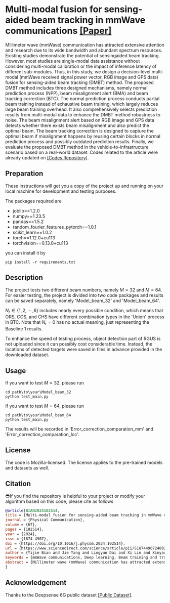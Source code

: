 # Multi-modal fusion for sensing-aided beam tracking in mmWave communications [[Paper]](https://www.sciencedirect.com/science/article/pii/S1874490724002325#sec3)

Millimeter wave (mmWave) communication has attracted extensive attention and research due to its wide
bandwidth and abundant spectrum resources. Existing studies demonstrate the potential of sensingaided beam tracking. However, most studies are single-modal data assistance without considering
multi-modal calibration or the impact of inference latency of different sub-modules. Thus, in this study,
we design a decision-level multi-modal (mmWave received signal power vector, RGB image and GPS data)
fusion for sensing-aided beam tracking (DMBT) method. The proposed DMBT method includes three designed
mechanisms, namely normal prediction process (NPP), beam misalignment alert (BMA) and beam tracking correction (BTC). The normal prediction process conducts partial beam training instead of exhaustive beam training, which largely reduces large beam training overhead. It also comprehensively selects prediction results from multi-modal data to enhance the DMBT method robustness to noise. The beam misalignment alert based on RGB image and GPS
data detects whether there exists beam misalignment and also predict the optimal beam. The beam tracking correction is designed to capture the optimal beam if misalignment happens by reusing certain blocks in normal prediction process and possibly outdated prediction results. Finally, we evaluate the proposed DMBT method in the vehicle-to-infrastructure scenario based on a real-world dataset. Codes related to the article were already updated on [[Codes Repository]](https://github.com/Trans-cending/DMBT_V2I_mmwave).

## Preparation

These instructions will get you a copy of the project up and running on your local machine for development
and testing purposes.

The packages required are

* joblib==1.2.0
* numpy==1.23.5
* pandas==1.5.2
* random_fourier_features_pytorch==1.0.1
* scikit_learn==1.0.2
* torch==1.12.0+cu113
* torchvision==0.13.0+cu113

you can install it by

```
pip install -r requirements.txt
```

## Description

The project tests two different beam numbers, namely $M=32$ and $M=64$. For easier testing, the project is divided into two code packages and results can be saved separately, namely 'Model_beam_32' and 'Model_beam_64'.

$N_\mathrm{r}\in\{1,2,\dotsm,6\}$ includes nearly every possible condition, which means that ORS, COS, and CHS have different combination types in the 'Union' process in BTC. Note that $N_\mathrm{r}=0$ has no actual meaning, just representing the Baseline 1 results.

To enhance the speed of testing process, object detection part of RGUS is not uploaded since it can possibly cost considerable time. Instead, the locations of detected targets were saved in files in advance provided in the downloaded dataset.

## Usage

If you want to test $M=32$, please run

```
cd path\to\your\Model_beam_32
python test_main.py
```

If you want to test $M=64$, please run

```
cd path\to\your\Model_beam_64
python test_main.py
```

The results will be recorded in 'Error_correction_comparation_mm' and 'Error_correction_comparation_loc'.

## License

The code is Mozilla-licensed. The license applies to the pre-trained models and datasets as well.

## Citation

😎If you find the repository is helpful to your project or modify your algorithm based on this code, please cite as follows

```bibtex
@article{BIAN2024102514,
title = {Multi-modal fusion for sensing-aided beam tracking in mmWave communications},
journal = {Physical Communication},
volume = {67},
pages = {102514},
year = {2024},
issn = {1874-4907},
doi = {https://doi.org/10.1016/j.phycom.2024.102514},
url = {https://www.sciencedirect.com/science/article/pii/S1874490724002325},
author = {Yijie Bian and Jie Yang and Lingyun Dai and Xi Lin and Xinyao Cheng and Hang Que and Le Liang and Shi Jin},
keywords = {mmWave communications, Deep learning, Beam training and tracking, Multi-modal data, Decision-level fusion},
abstract = {Millimeter wave (mmWave) communication has attracted extensive attention and research due to its wide bandwidth and abundant spectrum resources. Effective and fast beam tracking is a critical challenge for the practical deployment of mmWave communications. Existing studies demonstrate the potential of sensing-aided beam tracking. However, most studies are focus on single-modal data assistance without considering multi-modal calibration or the impact of inference latency of different sub-modules. Thus, in this study, we design a decision-level multi-modal (mmWave received signal power vector, RGB image and GPS data) fusion for sensing-aided beam tracking (DMBT) method. The proposed DMBT method includes three designed mechanisms, namely normal prediction process, beam misalignment alert and beam tracking correction. The normal prediction process conducts partial beam training instead of exhaustive beam training, which largely reduces large beam training overhead. It also comprehensively selects prediction results from multi-modal data to enhance the DMBT method robustness to noise. The beam misalignment alert based on RGB image and GPS data detects whether there exists beam misalignment and also predict the optimal beam. The beam tracking correction is designed to capture the optimal beam if misalignment happens by reusing certain blocks in normal prediction process and possibly outdated prediction results. Finally, we evaluate the proposed DMBT method in the vehicle-to-infrastructure scenario based on a real-world dataset. The results show that the method is capable of self-correction and mitigating the negative effect of the relative inference latency. Moreover, 75%–93% beam training overhead can be saved to maintain reliable communication even when faced with considerable noise in measurement data.}
}
```

## Acknowledgement

Thanks to the Deepsense 6G public dataset [[Public Dataset]](https://www.deepsense6g.net/).
